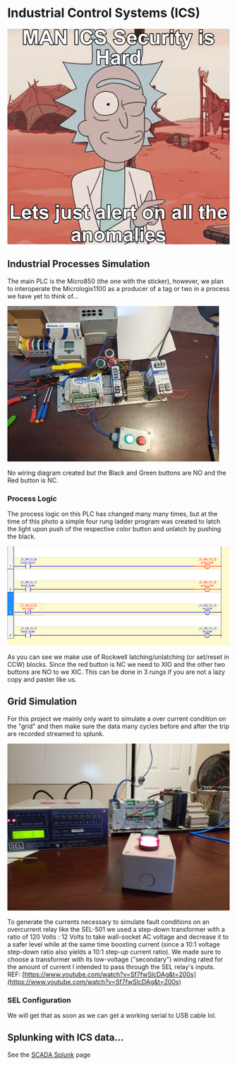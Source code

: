 # Industrial Control Systems \(ICS\)

![](../.gitbook/assets/ezgif-1-d3acee8c463e.gif)

## Industrial Processes Simulation

The main PLC is the Micro850 \(the one with the sticker\), however, we plan to interoperate the  Micrologix1100 as a producer of a tag or two in a process we have yet to think of... 

![](../.gitbook/assets/plc_setup.jpg)

No wiring diagram created but the Black and Green buttons are NO and the Red button is NC. 

### Process Logic

The process logic on this PLC has changed many many times, but at the time of this photo a simple four rung ladder program was created to latch the light upon push of the respective color button and unlatch by pushing the black. 

![](../.gitbook/assets/program.png)

As you can see we make use of Rockwell latching/unlatching \(or set/reset in CCW\) blocks. Since the red button is NC we need to XIO and the other two buttons are NO to we XIC. This can be done in 3 rungs if you are not a lazy copy and paster like us. 

## Grid Simulation

For this project we mainly only want to simulate a over current condition on the "grid" and then make sure the data many cycles before and after the trip are recorded streamed to splunk.  

![Transformers not shown. ](../.gitbook/assets/sel-l1600.jpg)

To generate the currents necessary to simulate fault conditions on an overcurrent relay like the SEL-501 we used a step-down transformer with a ratio of 120 Volts : 12 Volts to take wall-socket AC voltage and decrease it to a safer level while at the same time boosting current \(since a 10:1 voltage step-down ratio also yields a 10:1 step-_up_ current ratio\). We made sure to choose a transformer with its low-voltage \("secondary"\) winding rated for the amount of current I intended to pass through the SEL relay's inputs.  
REF: [https://www.youtube.com/watch?v=Sf7fwSlcDAg&t=200s](https://www.youtube.com/watch?v=Sf7fwSlcDAg&t=200s)

### SEL Configuration

We will get that as soon as we can get a working serial to USB cable lol.

## Splunking with ICS data...  

See the [SCADA Splunk](../scada-splunk/) page 

